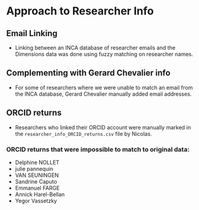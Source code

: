 # Approach to Researcher Info

## Email Linking
- Linking between an INCA database of researcher emails and the Dimensions data was done using fuzzy matching on researcher names.

## Complementing with Gerard Chevalier info
- For some of researchers where we were unable to match an email from the INCA database, Gerard Chevalier manually added email addresses.

## ORCID returns
- Researchers who linked their ORCID account were manually marked in the `researcher_info_ORCID_returns.csv` file by Nicolas.

### ORCID returns that were impossible to match to original data:
- Delphine NOLLET
- julie pannequin
- VAN SEUNINGEN
- Sandrine Caputo
- Emmanuel FARGE
- Annick Harel-Bellan
- Yegor Vassetzky

